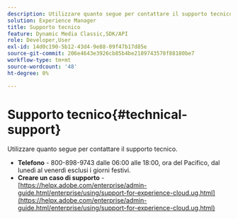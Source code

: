 ```yaml
---
description: Utilizzare quanto segue per contattare il supporto tecnico.
solution: Experience Manager
title: Supporto tecnico
feature: Dynamic Media Classic,SDK/API
role: Developer,User
exl-id: 14d0c190-5b12-43d4-9e88-09f47b17d85e
source-git-commit: 206e4643e3926cb85b4be2189743578f88180be7
workflow-type: tm+mt
source-wordcount: '48'
ht-degree: 0%

---
```


# Supporto tecnico{#technical-support}

Utilizzare quanto segue per contattare il supporto tecnico.

* **Telefono** - 800-898-9743 dalle 06:00 alle 18:00, ora del Pacifico, dal lunedì al venerdì esclusi i giorni festivi.
* **Creare un caso di supporto** - [https://helpx.adobe.com/enterprise/admin-guide.html/enterprise/using/support-for-experience-cloud.ug.html](https://helpx.adobe.com/enterprise/admin-guide.html/enterprise/using/support-for-experience-cloud.ug.html)
